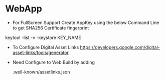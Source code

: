 # WebApp

* For FullScreen Support Create AppKey using the below Command Line to get SHA256 Certificate fingerprint

keytool -list -v -keystore KEY_NAME

* To Configure Digital Asset Links 
  https://developers.google.com/digital-asset-links/tools/generator

* Need Configure to Web Build by adding
  
  .well-known/assetlinks.json
